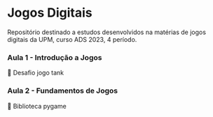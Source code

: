 # Jogos Digitais

Repositório destinado a estudos desenvolvidos na matérias de jogos digitais da UPM, curso ADS 2023, 4 período.

### Aula 1 - Introdução a Jogos
📁 Desafio jogo tank

### Aula 2 - Fundamentos de Jogos
📁 Biblioteca pygame

